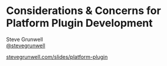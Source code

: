 # Considerations &amp; Concerns for Platform Plugin Development

Steve Grunwell<br>
[@stevegrunwell](https://twitter.com/stevegrunwell)

[stevegrunwell.com/slides/platform-plugin](https://stevegrunwell.com/slides/platform-plugin)<!-- .element: class="slides-link" -->
